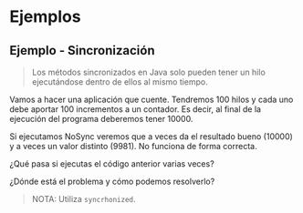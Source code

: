 # Ejemplos

## Ejemplo - Sincronización

> Los métodos sincronizados en Java solo pueden tener un hilo ejecutándose dentro de ellos al mismo tiempo.

Vamos a hacer una aplicación que cuente. Tendremos 100 hilos y cada uno debe aportar 100 incrementos a un contador. Es decir, al final de la ejecución del programa deberemos tener 10000.

Si ejecutamos NoSync veremos que a veces da el resultado bueno (10000) y a veces un valor distinto (9981). No funciona de forma correcta.

¿Qué pasa si ejecutas el código anterior varias veces?

¿Dónde está el problema y cómo podemos resolverlo?

>NOTA: Utiliza `syncrhonized`.  
